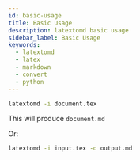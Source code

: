 ```yaml
---
id: basic-usage
title: Basic Usage
description: latextomd basic usage
sidebar_label: Basic Usage
keywords: 
  - latextomd
  - latex
  - markdown
  - convert
  - python
---
```


```bash
latextomd -i document.tex
```

This will produce `document.md`

Or:

```bash
latextomd -i input.tex -o output.md
```
